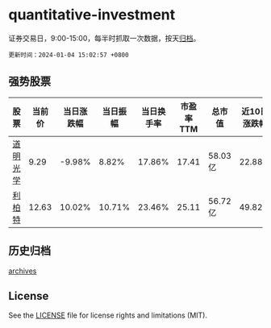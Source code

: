 # quantitative-investment

证券交易日，9:00-15:00，每半时抓取一次数据，按天[归档](archives)。

`更新时间：2024-01-04 15:02:57 +0800`

## 强势股票

|股票|当前价|当日涨跌幅|当日振幅|当日换手率|市盈率TTM|总市值|近10日涨跌幅|
|----|----|----|----|----|----|----|----|
|[道明光学](https://xueqiu.com/S/SZ002632)|9.29|-9.98%|8.82%|17.86%|17.41|58.03亿|22.88%|
|[利柏特](https://xueqiu.com/S/SH605167)|12.63|10.02%|10.71%|23.46%|25.11|56.72亿|49.82%|

## 历史归档

[archives](archives)

## License

See the [LICENSE](LICENSE) file for license rights and limitations (MIT).